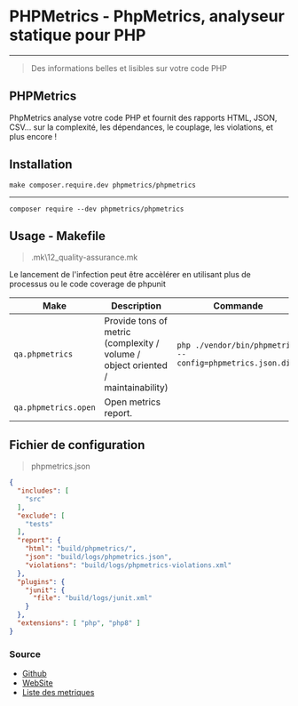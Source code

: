 # PHPMetrics - PhpMetrics, analyseur statique pour PHP

---

> Des informations belles et lisibles sur votre code PHP

## PHPMetrics

PhpMetrics analyse votre code PHP et fournit des rapports HTML, JSON, CSV… sur la complexité, les dépendances, le couplage, les violations, et plus encore !

## Installation

`make composer.require.dev phpmetrics/phpmetrics`

---

`composer require --dev phpmetrics/phpmetrics`

## Usage - Makefile

> .mk\12_quality-assurance.mk

Le lancement de l'infection peut être accèlérer en utilisant plus de processus ou le code coverage de phpunit

| Make                        | Description                                                                              | Commande                                                               |
| --------------------------- | ---------------------------------------------------------------------------------------- | ---------------------------------------------------------------------- |
| `qa.phpmetrics`             | Provide tons of metric (complexity / volume / object oriented / maintainability)                          | `php ./vendor/bin/phpmetrics --config=phpmetrics.json.dist`                                       |
| `qa.phpmetrics.open`        | Open metrics report.                          | |

## Fichier de configuration

> phpmetrics.json

```json
{
  "includes": [
    "src"
  ],
  "exclude": [
    "tests"
  ],
  "report": {
    "html": "build/phpmetrics/",
    "json": "build/logs/phpmetrics.json",
    "violations": "build/logs/phpmetrics-violations.xml"
  },
  "plugins": {
    "junit": {
      "file": "build/logs/junit.xml"
    }
  },
  "extensions": [ "php", "php8" ]
}
```

### Source

- [Github](https://github.com/phpmetrics/PhpMetrics)
- [WebSite](https://phpmetrics.github.io/PhpMetrics/)
- [Liste des metriques](https://github.com/phpmetrics/PhpMetrics/blob/master/doc/metrics.md)